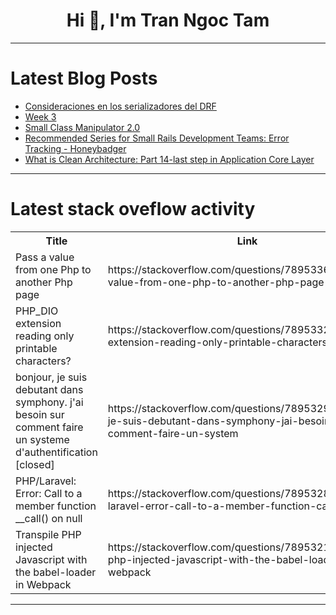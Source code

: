 <h1 align="center">Hi 👋, I'm Tran Ngoc Tam</h1>

---

# Latest Blog Posts 
<!-- BLOG-POST-LIST:START -->
- [Consideraciones en los serializadores del DRF](https://dev.to/johnnatan_sandovalcardon/consideraciones-en-los-serializadores-del-drf-1816)
- [Week 3](https://dev.to/mc_75fd1f9597c94c8df8ec2e/week-3-568)
- [Small Class Manipulator 2.0](https://dev.to/sebk69/small-class-manipulation-20-5elb)
- [Recommended Series for Small Rails Development Teams: Error Tracking - Honeybadger](https://dev.to/geeknees/recommended-series-for-small-rails-development-teams-error-tracking-honeybadger-5f7a)
- [What is Clean Architecture: Part 14-last step in Application Core Layer](https://dev.to/moh_moh701/what-is-clean-architecture-part-14-last-step-in-application-core-layer-435o)
<!-- BLOG-POST-LIST:END -->

---

# Latest stack oveflow activity
<table>
  <tr><th>Title</th><th>Link</th></tr>
  <!-- STACKOVERFLOW:START --><tr><td>Pass a value from one Php to another Php page</td><td>https://stackoverflow.com/questions/78953368/pass-a-value-from-one-php-to-another-php-page</td></tr><tr><td>PHP_DIO extension reading only printable characters?</td><td>https://stackoverflow.com/questions/78953321/php-dio-extension-reading-only-printable-characters</td></tr><tr><td>bonjour, je suis debutant dans symphony. j&#39;ai besoin sur comment faire un systeme d&#39;authentification [closed]</td><td>https://stackoverflow.com/questions/78953293/bonjour-je-suis-debutant-dans-symphony-jai-besoin-sur-comment-faire-un-system</td></tr><tr><td>PHP/Laravel: Error: Call to a member function __call&lpar;&rpar; on null</td><td>https://stackoverflow.com/questions/78953285/php-laravel-error-call-to-a-member-function-call-on-null</td></tr><tr><td>Transpile PHP injected Javascript with the babel-loader in Webpack</td><td>https://stackoverflow.com/questions/78953218/transpile-php-injected-javascript-with-the-babel-loader-in-webpack</td></tr><!-- STACKOVERFLOW:END -->
</table>

---


